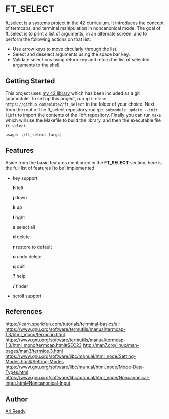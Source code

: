 # FT_SELECT

ft_select is a systems project in the 42 curriculum. It introduces the concept of termcaps, and terminal manipulation in noncanonical mode. The goal of ft_select is to print a list of arguments, in an alternate screen, and to perform the following actions on that list:

- Use arrow keys to move circularly through the list.
- Select and deselect arguments using the space bar key.
- Validate selections using return key and return the list of selected arguments to the shell.

## Getting Started

This project uses [my 42 library](https://github.com/mint42/lib) which has been included as a git submodule. To set up this project, run `git clone https://github.com/mint42/ft_select` in the folder of your choice. Next, from the root of the ft_select repository run `git submodule update --init libft` to import the contents of the libft repository. Finally you can run `make` which will use the Makefile to build the library, and then the executable file `ft_select`.

```
usage: ./ft_select [args]
```

## Features

Aside from the basic features mentioned in the __FT_SELECT__ section, here is the full list of features [to be] implemented

- key support

	__h__	left

	__j__	down 

	__k__	up

	__l__	right

	__a__	select all

	__d__	delete

	__r__	restore to default

	__u__	undo delete

	__q__	quit

	__?__	help

	__/__	finder

- scroll support

## References 

https://learn.sparkfun.com/tutorials/terminal-basics/all
https://www.gnu.org/software/termutils/manual/termcap-1.3/html_mono/termcap.html
https://www.gnu.org/software/termutils/manual/termcap-1.3/html_mono/termcap.html#SEC23
http://man7.org/linux/man-pages/man3/termios.3.html
https://www.gnu.org/software/libc/manual/html_node/Setting-Modes.html#Setting-Modes
https://www.gnu.org/software/libc/manual/html_node/Mode-Data-Types.html
https://www.gnu.org/software/libc/manual/html_node/Noncanonical-Input.html#Noncanonical-Input

## Author

[Ari Reedy](https://github.com/mint42/)
